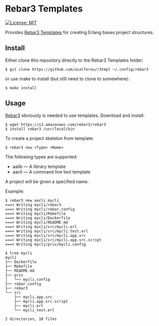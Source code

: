 # Rebar3 Templates

[![License: MIT][MIT badge]][MIT]

Provides [Rebar3 Templates] for creating Erlang bases project structures.

## Install

Either clone this repository directly to the Rebar3 Templates folder:

```
$ git clone https://github.com/aialferov/r3tmpl ~/.config/rebar3
```

or use make to install (but still need to clone to somewhere):

```
$ make install
```

## Usage

[Rebar3] obviously is needed to use templates. Download and install:

```
$ wget https://s3.amazonaws.com/rebar3/rebar3
$ install rebar3 /usr/local/bin
```

To create a project skeleton from template:

```
$ rebar3 new <Type> <Name>
```

The following types are supported:

- aalib — A library template
- aacli — A command line tool template

A project will be given a specified name.

Example:

```
$ rebar3 new aacli mycli
===> Writing mycli/rebar3
===> Writing mycli/rebar.config
===> Writing mycli/Makefile
===> Writing mycli/Dockerfile
===> Writing mycli/README.md
===> Writing mycli/src/mycli.erl
===> Writing mycli/src/mycli_test.erl
===> Writing mycli/src/mycli.app.src
===> Writing mycli/src/mycli.app.src.script
===> Writing mycli/priv/mycli.config

$ tree mycli
mycli
├── Dockerfile
├── Makefile
├── README.md
├── priv
│   └── mycli.config
├── rebar.config
├── rebar3
└── src
    ├── mycli.app.src
    ├── mycli.app.src.script
    ├── mycli.erl
    └── mycli_test.erl

2 directories, 10 files
```

<!-- Links -->
[MIT]: https://opensource.org/licenses/MIT
[Rebar3]: https://www.rebar3.org
[Rebar3 Templates]: https://www.rebar3.org/docs/using-templates

<!-- Badges -->
[MIT badge]: https://img.shields.io/badge/License-MIT-yellow.svg?style=flat-square
